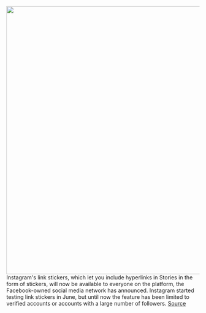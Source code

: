 <img src='https://cdn.vox-cdn.com/thumbor/GLZsTi5t0q90BrgmkEjuGU6jRAQ=/0x0:1619x1080/1200x800/filters:focal(681x411:939x669)/cdn.vox-cdn.com/uploads/chorus_image/image/70051997/Link_Sticker.0.png' width='700px' /><br/>
Instagram's link stickers, which let you include hyperlinks in Stories in the form of stickers, will now be available to everyone on the platform, the Facebook-owned social media network has announced. Instagram started testing link stickers in June, but until now the feature has been limited to verified accounts or accounts with a large number of followers.
<a href='https://www.theverge.com/2021/10/27/22748303/instagram-link-stickers-stories-everyone-rolling-out-test'> Source <a/>